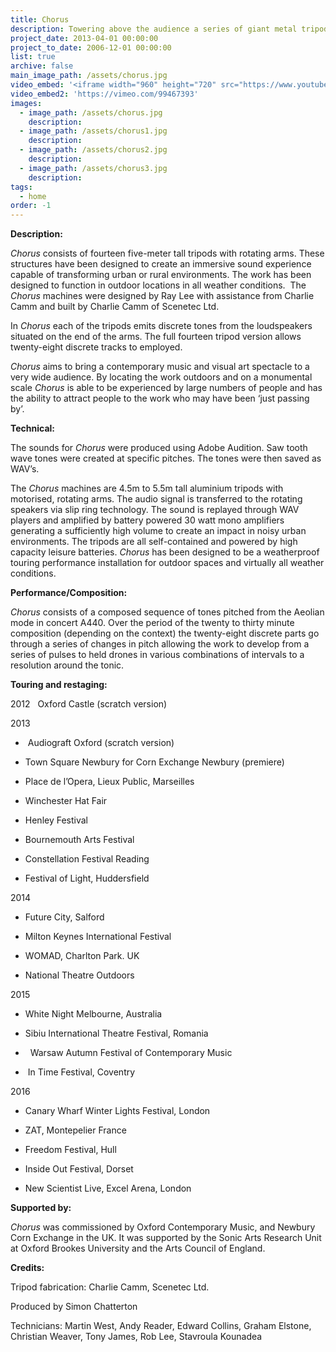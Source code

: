 ```yaml
---
title: Chorus
description: Towering above the audience a series of giant metal tripods support rotating arms.
project_date: 2013-04-01 00:00:00
project_to_date: 2006-12-01 00:00:00
list: true
archive: false
main_image_path: /assets/chorus.jpg
video_embed: '<iframe width="960" height="720" src="https://www.youtube-nocookie.com/embed/5vkGw7SM2ak?rel=0" frameborder="0" allowfullscreen></iframe>'
video_embed2: 'https://vimeo.com/99467393'
images:
  - image_path: /assets/chorus.jpg
    description:
  - image_path: /assets/chorus1.jpg
    description:
  - image_path: /assets/chorus2.jpg
    description:
  - image_path: /assets/chorus3.jpg
    description:
tags:
  - home
order: -1
---
```



**Description:**

*Chorus* consists of fourteen five-meter tall tripods with rotating arms. These structures have been designed to create an immersive sound experience capable of transforming urban or rural environments. The work has been designed to function in outdoor locations in all weather conditions.&nbsp; The *Chorus* machines were designed by Ray Lee with assistance from Charlie Camm and built by Charlie Camm of Scenetec Ltd.

In *Chorus* each of the tripods emits discrete tones from the loudspeakers situated on the end of the arms. The full fourteen tripod version allows twenty-eight discrete tracks to employed.

*Chorus* aims to bring a contemporary music and visual art spectacle to a very wide audience. By locating the work outdoors and on a monumental scale *Chorus* is able to be experienced by large numbers of people and has the ability to attract people to the work who may have been ‘just passing by’.

**Technical:**

The sounds for *Chorus* were produced using Adobe Audition. Saw tooth wave tones were created at specific pitches. The tones were then saved as WAV’s.

The *Chorus* machines are 4.5m to 5.5m tall aluminium tripods with motorised, rotating arms. The audio signal is transferred to the rotating speakers via slip ring technology. The sound is replayed through WAV players and amplified by battery powered 30 watt mono amplifiers generating a sufficiently high volume to create an impact in noisy urban environments. The tripods are all self-contained and powered by high capacity leisure batteries. *Chorus* has been designed to be a weatherproof touring performance installation for outdoor spaces and virtually all weather conditions.

**Performance/Composition:**

*Chorus* consists of a composed sequence of tones pitched from the Aeolian mode in concert A440. Over the period of the twenty to thirty minute composition (depending on the context) the twenty-eight discrete parts go through a series of changes in pitch allowing the work to develop from a series of pulses to held drones in various combinations of intervals to a resolution around the tonic.

**Touring and restaging:**

2012 &nbsp; Oxford Castle (scratch version)

2013 &nbsp;

- &nbsp;Audiograft Oxford (scratch version)

- Town Square Newbury for Corn Exchange Newbury (premiere)

- Place de l’Opera, Lieux Public, Marseilles

- Winchester Hat Fair&nbsp;&nbsp;

- Henley Festival

- Bournemouth Arts Festival

- Constellation Festival Reading

- Festival of Light, Huddersfield

2014&nbsp;

- Future City, Salford

- Milton Keynes International Festival

- WOMAD, Charlton Park. UK

- National Theatre Outdoors

2015

- White Night Melbourne, Australia

- Sibiu International Theatre Festival, Romania

- &nbsp; Warsaw Autumn Festival of Contemporary Music

- &nbsp;In Time Festival, Coventry

2016

- Canary Wharf Winter Lights Festival, London

- ZAT, Montepelier France

- Freedom Festival, Hull

- Inside Out Festival, Dorset

- New Scientist Live, Excel Arena, London

**Supported by:**

*Chorus* was commissioned by Oxford Contemporary Music, and Newbury Corn Exchange in the UK. It was supported by the Sonic Arts Research Unit at Oxford Brookes University and the Arts Council of England.

**Credits:&nbsp;**

Tripod fabrication: Charlie Camm, Scenetec Ltd.

Produced by Simon Chatterton

Technicians: Martin West, Andy Reader, Edward Collins, Graham Elstone, Christian Weaver, Tony James, Rob Lee, Stavroula Kounadea